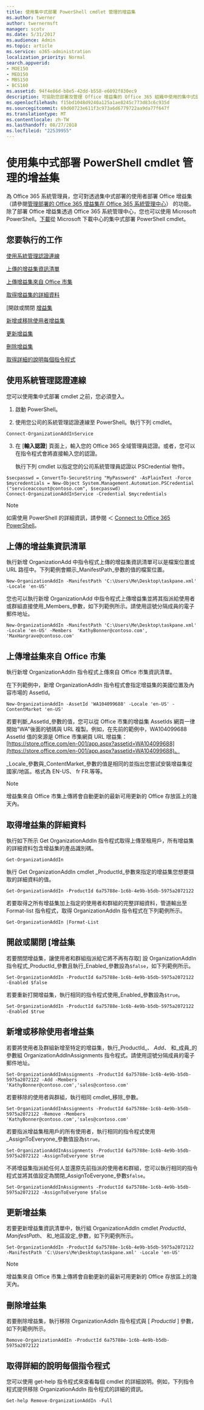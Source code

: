 ```yaml
---
title: 使用集中式部署 PowerShell cmdlet 管理的增益集
ms.author: twerner
author: twernermsft
manager: scotv
ms.date: 5/31/2017
ms.audience: Admin
ms.topic: article
ms.service: o365-administration
localization_priority: Normal
search.appverid:
- MOE150
- MED150
- MBS150
- BCS160
ms.assetid: 94f4e86d-b8e5-42dd-b558-e6092f830ec9
description: 可協助您部署及管理 Office 增益集的 Office 365 組織中使用的集中式部署 PowerShell cmdlet。
ms.openlocfilehash: f15bd1048d9240a125a1ae8245c773d83c6c935d
ms.sourcegitcommit: 69d60723e611f3c973a6d6779722aa9da77f647f
ms.translationtype: MT
ms.contentlocale: zh-TW
ms.lasthandoff: 08/27/2018
ms.locfileid: "22539955"
---
```

# <a name="use-the-centralized-deployment-powershell-cmdlets-to-manage-add-ins"></a>使用集中式部署 PowerShell cmdlet 管理的增益集

為 Office 365 系統管理員，您可對透過集中式部署的使用者部署 Office 增益集 （請參閱[管理部署的 Office 365 增益集在 Office 365 系統管理中心](https://support.office.com/article/737e8c86-be63-44d7-bf02-492fa7cd9c3f)） 的功能。除了部署 Office 增益集透過 Office 365 系統管理中心，您也可以使用 Microsoft PowerShell。[下載](https://go.microsoft.com/fwlink/p/?linkid=850850)從 Microsoft 下載中心的集中式部署 PowerShell cmdlet。 
  
## <a name="what-do-you-want-to-do"></a>您要執行的工作

[使用系統管理認證連線](use-the-centralized-deployment-powershell-cmdlets-to-manage-add-ins.md#BKMK_Connect)
  
[上傳的增益集資訊清單](use-the-centralized-deployment-powershell-cmdlets-to-manage-add-ins.md#BKMK_UploadManifest)
  
[上傳增益集來自 Office 市集](use-the-centralized-deployment-powershell-cmdlets-to-manage-add-ins.md#BKMK_UploadAddin)
  
[取得增益集的詳細資料](use-the-centralized-deployment-powershell-cmdlets-to-manage-add-ins.md#BKMK_GetDetails)
  
[開啟或關閉 [增益集](use-the-centralized-deployment-powershell-cmdlets-to-manage-add-ins.md#BKMK_TurnOnOff)
  
[新增或移除使用者增益集](use-the-centralized-deployment-powershell-cmdlets-to-manage-add-ins.md#BKMK_AddRemove)
  
[更新增益集](use-the-centralized-deployment-powershell-cmdlets-to-manage-add-ins.md#BKMK_UpdateAddin)
  
[刪除增益集](use-the-centralized-deployment-powershell-cmdlets-to-manage-add-ins.md#BKMK_Delete)
  
[取得詳細的說明每個指令程式](use-the-centralized-deployment-powershell-cmdlets-to-manage-add-ins.md#BKMK_GetHelp)
  
## <a name="connect-using-your-admin-credentials"></a>使用系統管理認證連線
<a name="BKMK_Connect"> </a>

您可以使用集中式部署 cmdlet 之前，您必須登入。
  
1. 啟動 PowerShell。
    
2. 使用您公司的系統管理認證連線至 PowerShell。執行下列 cmdlet。
    
  ```
  Connect-OrganizationAddInService
  ```

3. 在 [**輸入認證**] 頁面上，輸入您的 Office 365 全域管理員認證。或者，您可以在指令程式會將直接輸入您的認證。 
    
    執行下列 cmdlet 以指定您的公司系統管理員認證以 PSCredential 物件。
    
  ```
  $secpasswd = ConvertTo-SecureString "MyPassword" -AsPlainText -Force
  $mycredentials = New-Object System.Management.Automation.PSCredential ("serviceaccount@contoso.com", $secpasswd)
  Connect-OrganizationAddInService -Credential $mycredentials
  ```

> [!NOTE]
> 如需使用 PowerShell 的詳細資訊，請參閱 ＜ [Connect to Office 365 PowerShell](https://go.microsoft.com/fwlink/p/?linkid=848585)。 
  
## <a name="upload-an-add-in-manifest"></a>上傳的增益集資訊清單
<a name="BKMK_UploadManifest"> </a>

執行新增 OrganizationAdd 中指令程式上傳的增益集資訊清單可以是檔案位置或 URL 路徑中。下列範例會顯示_ManifestPath_參數的值的檔案位置。 
  
```
New-OrganizationAddIn -ManifestPath 'C:\Users\Me\Desktop\taskpane.xml' -Locale 'en-US'
```

您也可以執行新增 OrganizationAdd 中指令程式上傳增益集並將其指派給使用者或群組直接使用_Members_參數，如下列範例所示。請使用逗號分隔成員的電子郵件地址。 
  
```
New-OrganizationAddIn -ManifestPath 'C:\Users\Me\Desktop\taskpane.xml' -Locale 'en-US' -Members  'KathyBonner@contoso.com', 'MaxHargrave@contoso.com'
```

## <a name="upload-an-add-in-from-the-office-store"></a>上傳增益集來自 Office 市集
<a name="BKMK_UploadAddin"> </a>

執行新增 OrganizationAddIn 指令程式上傳來自 Office 市集資訊清單。
  
在下列範例中，新增 OrganizationAddIn 指令程式會指定增益集的美國位置及內容市場的 AssetId。
  
```
New-OrganizationAddIn -AssetId 'WA104099688' -Locale 'en-US' -ContentMarket 'en-US'
```

若要判斷_AssetId_參數的值，您可以從 Office 市集的增益集 AssetIds 網頁一律開始"WA"後面的號碼與 URL 複製。例如，在先前的範例中，WA104099688 AssetId 值的來源是 Office 市集網頁 URL 增益集： [https://store.office.com/en-001/app.aspx?assetid=WA104099688](https://store.office.com/en-001/app.aspx?assetid=WA104099688)。
  
_Locale_參數與_ContentMarket_參數的值是相同的並指出您嘗試安裝增益集從國家/地區。格式為 EN-US、 fr FR.等等。 
  
> [!NOTE]
> 增益集來自 Office 市集上傳將會自動更新的最新可用更新的 Office 存放區上的幾天內。 
  
## <a name="get-details-of-an-add-in"></a>取得增益集的詳細資料
<a name="BKMK_GetDetails"> </a>

執行如下所示 Get OrganizationAddIn 指令程式取得上傳至租用戶，所有增益集的詳細資料包含增益集的產品識別碼。
  
```
Get-OrganizationAddIn
```

執行 Get OrganizationAddIn cmdlet _ProductId_參數來指定的增益集您想要擷取的詳細資料的值。 
  
```
Get-OrganizationAddIn -ProductId 6a75788e-1c6b-4e9b-b5db-5975a2072122
```

若要取得之所有增益集加上指定的使用者和群組的完整詳細資料，管道輸出至 Format-list 指令程式，取得 OrganizationAddIn 指令程式在下列範例所示。
  
```
Get-OrganizationAddIn |Format-List
```

## <a name="turn-on-or-turn-off-an-add-in"></a>開啟或關閉 [增益集
<a name="BKMK_TurnOnOff"> </a>

若要關閉增益集，讓使用者和群組指派給它將不再有存取] 設 OrganizationAddIn 指令程式_ProductId_參數且執行_Enabled_參數設為`$false`，如下列範例所示。
  
```
Set-OrganizationAddIn -ProductId 6a75788e-1c6b-4e9b-b5db-5975a2072122 -Enabled $false
```

若要重新打開增益集，執行相同的指令程式使用_Enabled_參數設為`$true`。
  
```
Set-OrganizationAddIn -ProductId 6a75788e-1c6b-4e9b-b5db-5975a2072122 -Enabled $true
```

## <a name="add-or-remove-users-from-an-add-in"></a>新增或移除使用者增益集
<a name="BKMK_AddRemove"> </a>

若要將使用者及群組新增至特定的增益集，執行_ProductId_、 _Add_、 和_成員_的參數組 OrganizationAddInAssignments 指令程式。請使用逗號分隔成員的電子郵件地址。 
  
```
Set-OrganizationAddInAssignments -ProductId 6a75788e-1c6b-4e9b-b5db-5975a2072122 -Add -Members 'KathyBonner@contoso.com','sales@contoso.com'
```

若要移除的使用者與群組，執行相同 cmdlet_移除_參數。 
  
```
Set-OrganizationAddInAssignments -ProductId 6a75788e-1c6b-4e9b-b5db-5975a2072122 -Remove -Members 'KathyBonner@contoso.com','sales@contoso.com'
```

若要指派增益集租用戶的所有使用者，執行相同的指令程式使用_AssignToEveryone_參數值設為`$true`。
  
```
Set-OrganizationAddInAssignments -ProductId 6a75788e-1c6b-4e9b-b5db-5975a2072122 -AssignToEveryone $true
```

不將增益集指派給任何人並還原先前指派的使用者和群組，您可以執行相同的指令程式並將其值設定為關閉_AssignToEveryone_參數`$false`。
  
```
Set-OrganizationAddInAssignments -ProductId 6a75788e-1c6b-4e9b-b5db-5975a2072122 -AssignToEveryone $false
```

## <a name="update-an-add-in"></a>更新增益集
<a name="BKMK_UpdateAddin"> </a>

若要更新增益集資訊清單中，執行組 OrganizationAddIn cmdlet _ProductId_、 _ManifestPath_、 和_地區設定_參數，如下列範例所示。 
  
```
Set-OrganizationAddIn -ProductId 6a75788e-1c6b-4e9b-b5db-5975a2072122 -ManifestPath 'C:\Users\Me\Desktop\taskpane.xml' -Locale 'en-US'
```

> [!NOTE]
> 增益集來自 Office 市集上傳將會自動更新的最新可用更新的 Office 存放區上的幾天內。 
  
## <a name="delete-an-add-in"></a>刪除增益集
<a name="BKMK_Delete"> </a>

若要刪除增益集，執行移除 OrganizationAddIn 指令程式與 [ _ProductId_ ] 參數，如下列範例所示。 
  
```
Remove-OrganizationAddIn -ProductId 6a75788e-1c6b-4e9b-b5db-5975a2072122
```

## <a name="get-detailed-help-for-each-cmdlet"></a>取得詳細的說明每個指令程式
<a name="BKMK_GetHelp"> </a>

您可以使用 get-help 指令程式來查看每個 cmdlet 的詳細說明。例如，下列指令程式提供移除 OrganizationAddIn 指令程式的詳細的資訊。
  
```
Get-help Remove-OrganizationAddIn -Full
```


